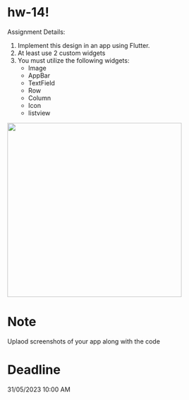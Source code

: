 # hw-14!




Assignment Details:
1. Implement this design in an app using Flutter.
2. At least use 2 custom widgets 
4. You must utilize the following widgets:
   - Image
   - AppBar
   - TextField
   - Row
   - Column
   - Icon
   - listview
   

<img width="395" src="https://github.com/flutter-tuwaiq/hw-14/assets/94795551/a595d3ae-211f-42d8-a2c3-2d7efd904351">

# Note
Uplaod screenshots of your app along with the code

# Deadline 
31/05/2023 10:00 AM
